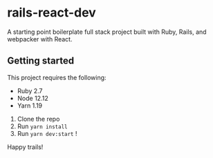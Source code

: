 # rails-react-dev
A starting point boilerplate full stack project built with Ruby, Rails, and webpacker with React.

## Getting started

This project requires the following:
* Ruby 2.7
* Node 12.12
* Yarn 1.19

1. Clone the repo
2. Run `yarn install`
4. Run `yarn dev:start` ! 

Happy trails!